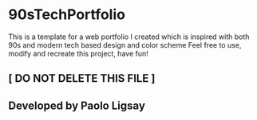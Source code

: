 # 90sTechPortfolio
This is a template for a web portfolio I created which is inspired with both 90s and modern tech based design and color scheme
Feel free to use, modify and recreate this project, have fun! 

[ DO NOT DELETE THIS FILE ]
----------------------------------------
Developed by Paolo Ligsay
----------------------------------------